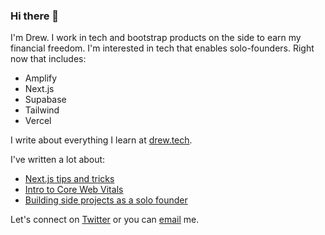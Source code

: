 ### Hi there 👋

<!--
**dbredvick/dbredvick** is a ✨ _special_ ✨ repository because its `README.md` (this file) appears on your GitHub profile.

Here are some ideas to get you started:

- 🔭 I’m currently working on ...
- 🌱 I’m currently learning ...
- 👯 I’m looking to collaborate on ...
- 🤔 I’m looking for help with ...
- 💬 Ask me about ...
- 📫 How to reach me: ...
- 😄 Pronouns: ...
- ⚡ Fun fact: ...
-->

I'm Drew. I work in tech and bootstrap products on the side to earn my financial freedom. I'm interested in tech that enables solo-founders. Right now that includes:

- Amplify
- Next.js 
- Supabase
- Tailwind
- Vercel

I write about everything I learn at [drew.tech](https://drew.tech/).

I've written a lot about:

- [Next.js tips and tricks](https://drew.tech/notes-on-nextjs)
- [Intro to Core Web Vitals](https://drew.tech/the-ripple-of-web-vitals)
- [Building side projects as a solo founder](https://newsletter.drew.tech)

Let's connect on [Twitter](https://twitter.com/DBredvick) or you can [email](mailto:drewb@hey.com) me.


